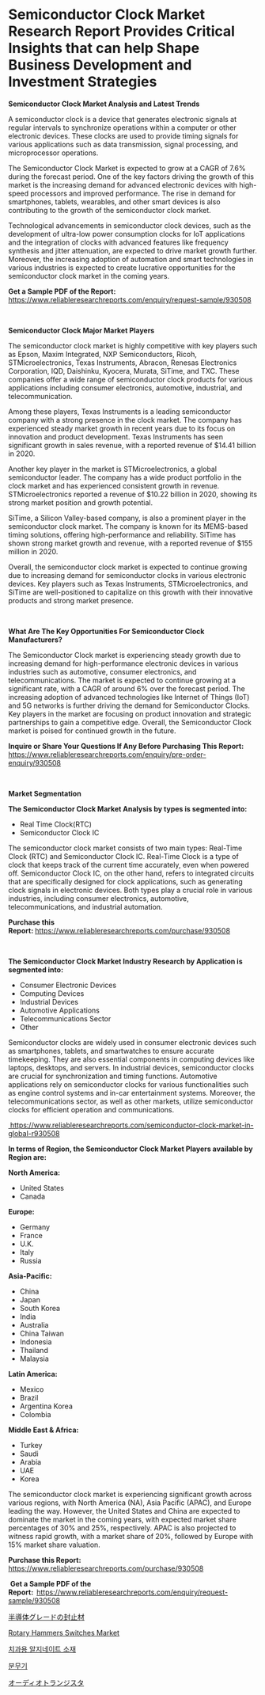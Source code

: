 <p><h1>Semiconductor Clock Market Research Report Provides Critical Insights that can help Shape Business Development and Investment Strategies</h1></p><p><strong>Semiconductor Clock Market Analysis and Latest Trends</strong></p>
<p><p>A semiconductor clock is a device that generates electronic signals at regular intervals to synchronize operations within a computer or other electronic devices. These clocks are used to provide timing signals for various applications such as data transmission, signal processing, and microprocessor operations.</p><p>The Semiconductor Clock Market is expected to grow at a CAGR of 7.6% during the forecast period. One of the key factors driving the growth of this market is the increasing demand for advanced electronic devices with high-speed processors and improved performance. The rise in demand for smartphones, tablets, wearables, and other smart devices is also contributing to the growth of the semiconductor clock market.</p><p>Technological advancements in semiconductor clock devices, such as the development of ultra-low power consumption clocks for IoT applications and the integration of clocks with advanced features like frequency synthesis and jitter attenuation, are expected to drive market growth further. Moreover, the increasing adoption of automation and smart technologies in various industries is expected to create lucrative opportunities for the semiconductor clock market in the coming years.</p></p>
<p><strong>Get a Sample PDF of the Report:&nbsp;</strong> <a href="https://www.reliableresearchreports.com/enquiry/request-sample/930508">https://www.reliableresearchreports.com/enquiry/request-sample/930508</a></p>
<p>&nbsp;</p>
<p><strong>Semiconductor Clock Major Market Players</strong></p>
<p><p>The semiconductor clock market is highly competitive with key players such as Epson, Maxim Integrated, NXP Semiconductors, Ricoh, STMicroelectronics, Texas Instruments, Abracon, Renesas Electronics Corporation, IQD, Daishinku, Kyocera, Murata, SiTime, and TXC. These companies offer a wide range of semiconductor clock products for various applications including consumer electronics, automotive, industrial, and telecommunication.</p><p>Among these players, Texas Instruments is a leading semiconductor company with a strong presence in the clock market. The company has experienced steady market growth in recent years due to its focus on innovation and product development. Texas Instruments has seen significant growth in sales revenue, with a reported revenue of $14.41 billion in 2020.</p><p>Another key player in the market is STMicroelectronics, a global semiconductor leader. The company has a wide product portfolio in the clock market and has experienced consistent growth in revenue. STMicroelectronics reported a revenue of $10.22 billion in 2020, showing its strong market position and growth potential.</p><p>SiTime, a Silicon Valley-based company, is also a prominent player in the semiconductor clock market. The company is known for its MEMS-based timing solutions, offering high-performance and reliability. SiTime has shown strong market growth and revenue, with a reported revenue of $155 million in 2020.</p><p>Overall, the semiconductor clock market is expected to continue growing due to increasing demand for semiconductor clocks in various electronic devices. Key players such as Texas Instruments, STMicroelectronics, and SiTime are well-positioned to capitalize on this growth with their innovative products and strong market presence.</p></p>
<p>&nbsp;</p>
<p><strong>What Are The Key Opportunities For Semiconductor Clock Manufacturers?</strong></p>
<p><p>The Semiconductor Clock market is experiencing steady growth due to increasing demand for high-performance electronic devices in various industries such as automotive, consumer electronics, and telecommunications. The market is expected to continue growing at a significant rate, with a CAGR of around 6% over the forecast period. The increasing adoption of advanced technologies like Internet of Things (IoT) and 5G networks is further driving the demand for Semiconductor Clocks. Key players in the market are focusing on product innovation and strategic partnerships to gain a competitive edge. Overall, the Semiconductor Clock market is poised for continued growth in the future.</p></p>
<p><strong>Inquire or Share Your Questions If Any Before Purchasing This Report:</strong> <a href="https://www.reliableresearchreports.com/enquiry/pre-order-enquiry/930508">https://www.reliableresearchreports.com/enquiry/pre-order-enquiry/930508</a></p>
<p>&nbsp;</p>
<p><strong>Market Segmentation</strong></p>
<p><strong>The Semiconductor Clock Market Analysis by types is segmented into:</strong></p>
<p><ul><li>Real Time Clock(RTC)</li><li>Semiconductor Clock IC</li></ul></p>
<p><p>The semiconductor clock market consists of two main types: Real-Time Clock (RTC) and Semiconductor Clock IC. Real-Time Clock is a type of clock that keeps track of the current time accurately, even when powered off. Semiconductor Clock IC, on the other hand, refers to integrated circuits that are specifically designed for clock applications, such as generating clock signals in electronic devices. Both types play a crucial role in various industries, including consumer electronics, automotive, telecommunications, and industrial automation.</p></p>
<p><strong>Purchase this Report:&nbsp;</strong><a href="https://www.reliableresearchreports.com/purchase/930508">https://www.reliableresearchreports.com/purchase/930508</a></p>
<p>&nbsp;</p>
<p><strong>The Semiconductor Clock Market Industry Research by Application is segmented into:</strong></p>
<p><ul><li>Consumer Electronic Devices</li><li>Computing Devices</li><li>Industrial Devices</li><li>Automotive Applications</li><li>Telecommunications Sector</li><li>Other</li></ul></p>
<p><p>Semiconductor clocks are widely used in consumer electronic devices such as smartphones, tablets, and smartwatches to ensure accurate timekeeping. They are also essential components in computing devices like laptops, desktops, and servers. In industrial devices, semiconductor clocks are crucial for synchronization and timing functions. Automotive applications rely on semiconductor clocks for various functionalities such as engine control systems and in-car entertainment systems. Moreover, the telecommunications sector, as well as other markets, utilize semiconductor clocks for efficient operation and communications.</p></p>
<p><a href="https://www.reliableresearchreports.com/semiconductor-clock-market-in-global-r930508">&nbsp;https://www.reliableresearchreports.com/semiconductor-clock-market-in-global-r930508</a></p>
<p><strong>In terms of Region, the Semiconductor Clock Market Players available by Region are:</strong></p>
<p>
    <p> <strong> North America: </strong>
        <ul>
            <li>United States</li>
            <li>Canada</li>
        </ul>
        </p> 
    <p> <strong> Europe: </strong>
        <ul>
            <li>Germany</li>
            <li>France</li>
            <li>U.K.</li>
            <li>Italy</li>
            <li>Russia</li>
        </ul>
        </p> 
    <p> <strong> Asia-Pacific: </strong>
        <ul>
            <li>China</li>
            <li>Japan</li>
            <li>South Korea</li>
            <li>India</li>
            <li>Australia</li>
            <li>China Taiwan</li>
            <li>Indonesia</li>
            <li>Thailand</li>
            <li>Malaysia</li>
        </ul>
        </p> 
    <p> <strong> Latin America: </strong>
        <ul>
            <li>Mexico</li>
            <li>Brazil</li>
            <li>Argentina Korea</li>
            <li>Colombia</li>
        </ul>
        </p> 
    <p> <strong> Middle East & Africa: </strong>
        <ul>
            <li>Turkey</li>
            <li>Saudi</li>
            <li>Arabia</li>
            <li>UAE</li>
            <li>Korea</li>
        </ul>
    </p>
    </p>
<p><p>The semiconductor clock market is experiencing significant growth across various regions, with North America (NA), Asia Pacific (APAC), and Europe leading the way. However, the United States and China are expected to dominate the market in the coming years, with expected market share percentages of 30% and 25%, respectively. APAC is also projected to witness rapid growth, with a market share of 20%, followed by Europe with 15% market share valuation.</p></p>
<p><strong>Purchase this Report: </strong><a href="https://www.reliableresearchreports.com/purchase/930508">https://www.reliableresearchreports.com/purchase/930508</a></p>
<p>&nbsp;<strong>Get a Sample PDF of the Report:&nbsp;&nbsp;</strong><a href="https://www.reliableresearchreports.com/enquiry/request-sample/930508">https://www.reliableresearchreports.com/enquiry/request-sample/930508</a></p>
<p><strong></strong></p>
<p><p><a href="https://github.com/nemesis2824/Market-Research-Report-List-1/blob/main/491529690528.md">半導体グレードの封止材</a></p><p><a href="https://www.linkedin.com/pulse/rotary-hammers-switches-market-furnishes-information-share-yrk6e">Rotary Hammers Switches Market</a></p><p><a href="https://medium.com/@alanperkins1921/%EC%B9%98%EA%B3%BC-%EC%95%8C%EA%B8%B4%EC%97%90%EC%9D%B4%ED%8A%B8-%EC%86%8C%EC%9E%AC-%EC%8B%9C%EC%9E%A5-%EA%B7%9C%EB%AA%A8%EB%8A%94-%EA%B8%80%EB%A1%9C%EB%B2%8C-%EC%82%B0%EC%97%85%EC%97%90%EC%84%9C-%EA%B0%80%EC%9E%A5-%EC%A2%8B%EC%9D%80-%EB%A7%88%EC%BC%80%ED%8C%85-%EC%B1%84%EB%84%90%EC%9D%84-%EB%B3%B4%EC%97%AC%EC%A4%8D%EB%8B%88%EB%8B%A4-4d8582ef69ee">치과용 알지네이트 소재</a></p><p><a href="https://medium.com/@crumbles67678/%EB%84%A4%EB%B8%94%EB%9D%BC%EC%9D%B4%EC%A0%80-%EC%8B%9C%EC%9E%A5-%EA%B7%9C%EB%AA%A8-%EC%8B%9C%EC%9E%A5-%EC%A0%84%EB%A7%9D-%EB%B0%8F-%EC%8B%9C%EC%9E%A5-%EC%98%88%EC%B8%A1-2024%EB%85%84%EB%B6%80%ED%84%B0-2031%EB%85%84%EA%B9%8C%EC%A7%80-d792cad41e37">분무기</a></p><p><a href="https://medium.com/@phillipbarnett65/%E3%82%AA%E3%83%BC%E3%83%87%E3%82%A3%E3%82%AA%E3%83%88%E3%83%A9%E3%83%B3%E3%82%B8%E3%82%B9%E3%82%BF%E5%B8%82%E5%A0%B4-2031%E5%B9%B4%E3%81%BE%E3%81%A7%E3%81%AE%E6%88%90%E5%8A%9F%E3%81%99%E3%82%8B%E3%83%93%E3%82%B8%E3%83%8D%E3%82%B9%E6%88%A6%E7%95%A5%E3%81%AE%E9%8D%B5-9bf72de9246f">オーディオトランジスタ</a></p></p>
